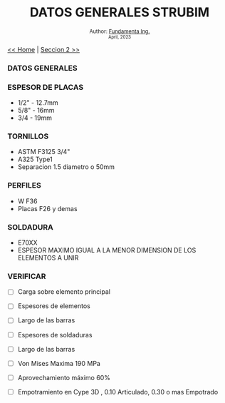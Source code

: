 <div align="center">


  <h1> DATOS GENERALES STRUBIM</h1>
  

  <sub>Author:
  <a href="" target="_blank">Fundamenta Ing.</a><br>
  <small> April, 2023</small>
  </sub>
</div>

[<< Home](https://github.com/FUNDAMENTA-ING/FUNDAMENTA-DOC/blob/main/README.md) | [Seccion 2 >>](https://github.com/FUNDAMENTA-ING/FUNDAMENTA-DOC/blob/main/README.md)





### DATOS GENERALES



### ESPESOR DE PLACAS
- 1/2" - 12.7mm
- 5/8" - 16mm
- 3/4 - 19mm


  
### TORNILLOS
- ASTM F3125 3/4"
- A325 Type1
- Separacion 1.5 diametro o 50mm

### PERFILES
- W F36
- Placas F26 y demas

### SOLDADURA
- E70XX
- ESPESOR MAXIMO IGUAL A LA MENOR DIMENSION DE LOS ELEMENTOS A UNIR

### VERIFICAR

- [ ] Carga sobre elemento principal  
- [ ] Espesores de elementos  
- [ ] Largo de las barras
- [ ] Espesores de soldaduras  
- [ ] Largo de las barras
- [ ] Von Mises Maxima 190 MPa
- [ ] Aprovechamiento máximo 60%
- [ ] Empotramiento en Cype 3D , 0.10 Articulado, 0.30 o mas Empotrado



